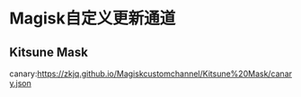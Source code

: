 # Magisk自定义更新通道          

## Kitsune Mask

canary:https://zkjq.github.io/Magiskcustomchannel/Kitsune%20Mask/canary.json 
